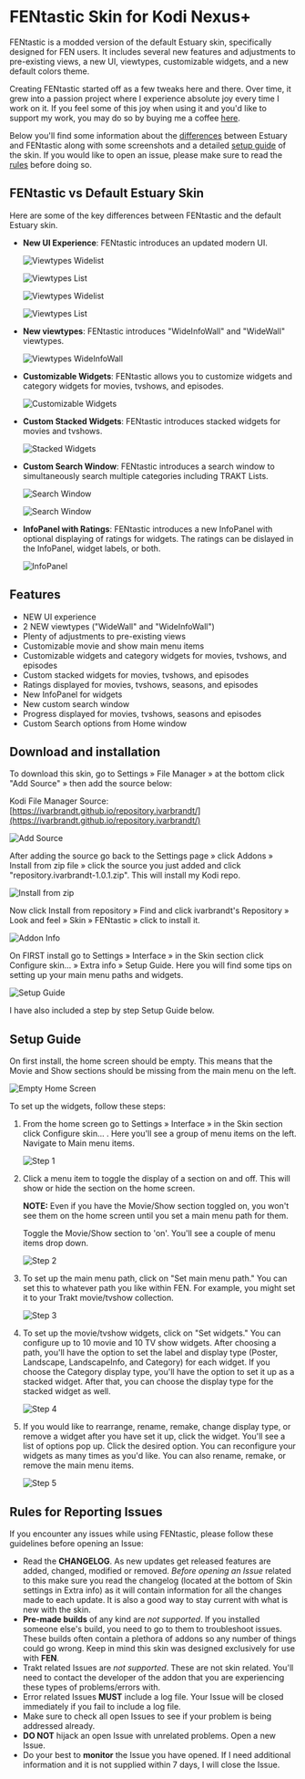 # FENtastic Skin for Kodi Nexus+

FENtastic is a modded version of the default Estuary skin, specifically designed for FEN users. It includes several new features and adjustments to pre-existing views, a new UI, viewtypes, customizable widgets, and a new default colors theme.

Creating FENtastic started off as a few tweaks here and there. Over time, it grew into a passion project where I experience absolute joy every time I work on it. If you feel some of this joy when using it and you'd like to support my work, you may do so by buying me a coffee [here](https://ko-fi.com/ivarbrandt). 

Below you'll find some information about the [differences](#fentastic-vs-default-estuary-skin) between Estuary and FENtastic along with some screenshots and a detailed [setup guide](#setup-guide) of the skin. If you would like to open an issue, please make sure to read the [rules](#rules-for-reporting-issues) before doing so.

## FENtastic vs Default Estuary Skin

Here are some of the key differences between FENtastic and the default Estuary skin.

* **New UI Experience**: FENtastic introduces an updated modern UI.

  ![Viewtypes Widelist](resources/images/viewtypes1.jpg)

  ![Viewtypes List](resources/images/viewtypes2.jpg)

  ![Viewtypes Widelist](resources/images/viewtypes3.jpg)

  ![Viewtypes List](resources/images/viewtypes4.jpg)

* **New viewtypes**: FENtastic introduces "WideInfoWall" and "WideWall" viewtypes.

  ![Viewtypes WideInfoWall](resources/images/viewtypes.jpg)

* **Customizable Widgets**: FENtastic allows you to customize widgets and category widgets for movies, tvshows, and episodes.

  ![Customizable Widgets](resources/images/customizable_widgets.jpg)

* **Custom Stacked Widgets**: FENtastic introduces stacked widgets for movies and tvshows.

  ![Stacked Widgets](resources/images/stacked_widgets.jpg)

* **Custom Search Window**: FENtastic introduces a search window to simultaneously search multiple categories including TRAKT Lists.

  ![Search Window](resources/images/search_window.jpg)

  ![Search Window](resources/images/search_window1.jpg)

* **InfoPanel with Ratings**: FENtastic introduces a new InfoPanel with optional displaying of ratings for widgets. The ratings can be dislayed in the InfoPanel, widget labels, or both.

  ![InfoPanel](resources/images/infopanel.jpg)

## Features
* NEW UI experience
* 2 NEW viewtypes ("WideWall" and "WideInfoWall")
* Plenty of adjustments to pre-existing views
* Customizable movie and show main menu items
* Customizable widgets and category widgets for movies, tvshows, and episodes
* Custom stacked widgets for movies, tvshows, and episodes
* Ratings displayed for movies, tvshows, seasons, and episodes
* New InfoPanel for widgets
* New custom search window
* Progress displayed for movies, tvshows, seasons and episodes
* Custom Search options from Home window


## Download and installation

To download this skin, go to Settings » File Manager » at the bottom click "Add Source" » then add the source below:

Kodi File Manager Source: [https://ivarbrandt.github.io/repository.ivarbrandt/](https://ivarbrandt.github.io/repository.ivarbrandt/)

![Add Source](resources/images/add_source.jpg)

After adding the source go back to the Settings page » click Addons » Install from zip file » click the source you just added and click "repository.ivarbrandt-1.0.1.zip". This will install my Kodi repo.

![Install from zip](resources/images/install_from_zip.jpg)

Now click Install from repository » Find and click ivarbrandt's Repository » Look and feel » Skin » FENtastic » click to install it.

![Addon Info](resources/images/addon_info.jpg)

On FIRST install go to Settings » Interface » in the Skin section click Configure skin... » Extra info » Setup Guide. Here you will find some tips on setting up your main menu paths and widgets.

   ![Setup Guide](resources/images/setup_guide.jpg)

I have also included a step by step Setup Guide below.

## Setup Guide

On first install, the home screen should be empty. This means that the Movie and Show sections should be missing from the main menu on the left.

![Empty Home Screen](resources/images/empty_home_screen.jpg)

To set up the widgets, follow these steps:

1. From the home screen go to Settings » Interface » in the Skin section click Configure skin... . Here you'll see a group of menu items on the left. Navigate to Main menu items.

   ![Step 1](resources/images/step_1.jpg)

2. Click a menu item to toggle the display of a section on and off. This will show or hide the section on the home screen.

   **NOTE:** Even if you have the Movie/Show section toggled on, you won't see them on the home screen until you set a main menu path for them.

   Toggle the Movie/Show section to 'on'. You'll see a couple of menu items drop down.

   ![Step 2](resources/images/step_2.jpg)

3. To set up the main menu path, click on "Set main menu path." You can set this to whatever path you like within FEN. For example, you might set it to your Trakt movie/tvshow collection.

   ![Step 3](resources/images/step_3.jpg)

4. To set up the movie/tvshow widgets, click on "Set widgets." You can configure up to 10 movie and 10 TV show widgets. After choosing a path, you'll have the option to set the label and display type (Poster, Landscape, LandscapeInfo, and Category) for each widget. If you choose the Category display type, you'll have the option to set it up as a stacked widget. After that, you can choose the display type for the stacked widget as well.

   ![Step 4](resources/images/step_4.jpg)

5. If you would like to rearrange, rename, remake, change display type, or remove a widget after you have set it up, click the widget. You'll see a list of options pop up. Click the desired option. You can reconfigure your widgets as many times as you'd like. You can also rename, remake, or remove the main menu items.

   ![Step 5](resources/images/step_5.jpg)



## Rules for Reporting Issues

If you encounter any issues while using FENtastic, please follow these guidelines before opening an Issue:

- Read the **CHANGELOG**. As new updates get released features are added, changed, modified or removed. *Before opening an Issue* related to this make sure you read the changelog (located at the bottom of Skin settings in Extra info) as it will contain information for all the changes made to each update. It is also a good way to stay current with what is new with the skin.
- **Pre-made builds** of any kind are *not supported*. If you installed someone else's build, you need to go to them to troubleshoot issues. These builds often contain a plethora of addons so any number of things could go wrong. Keep in mind this skin was designed exclusively for use with **FEN**.
- Trakt related Issues are *not supported*. These are not skin related. You'll need to contact the developer of the addon that you are experiencing these types of problems/errors with.
- Error related Issues **MUST** include a log file. Your Issue will be closed immediately if you fail to include a log file.
- Make sure to check all open Issues to see if your problem is being addressed already.
- **DO NOT** hijack an open Issue with unrelated problems. Open a new Issue.
- Do your best to **monitor** the Issue you have opened. If I need additional information and it is not supplied within 7 days, I will close the Issue.

